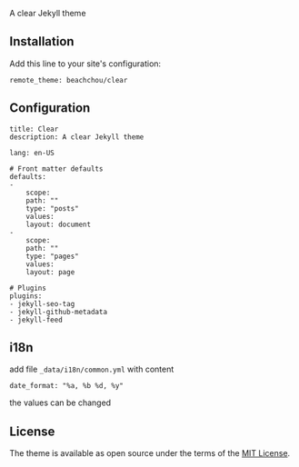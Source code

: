 A clear Jekyll theme

## Installation

Add this line to your site's configuration:

    remote_theme: beachchou/clear

## Configuration

    title: Clear
    description: A clear Jekyll theme

    lang: en-US

    # Front matter defaults
    defaults:
    -
        scope:
        path: ""
        type: "posts"
        values:
        layout: document
    -
        scope:
        path: ""
        type: "pages"
        values:
        layout: page

    # Plugins
    plugins:
    - jekyll-seo-tag
    - jekyll-github-metadata
    - jekyll-feed

## i18n

add file `_data/i18n/common.yml` with content

    date_format: "%a, %b %d, %y"

the values can be changed

## License

The theme is available as open source under the terms of the [MIT License](https://opensource.org/licenses/MIT).
